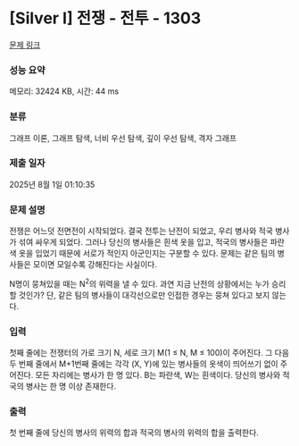 # [Silver I] 전쟁 - 전투 - 1303 

[문제 링크](https://www.acmicpc.net/problem/1303) 

### 성능 요약

메모리: 32424 KB, 시간: 44 ms

### 분류

그래프 이론, 그래프 탐색, 너비 우선 탐색, 깊이 우선 탐색, 격자 그래프

### 제출 일자

2025년 8월 1일 01:10:35

### 문제 설명

<p>전쟁은 어느덧 전면전이 시작되었다. 결국 전투는 난전이 되었고, 우리 병사와 적국 병사가 섞여 싸우게 되었다. 그러나 당신의 병사들은 흰색 옷을 입고, 적국의 병사들은 파란색 옷을 입었기 때문에 서로가 적인지 아군인지는 구분할 수 있다. 문제는 같은 팀의 병사들은 모이면 모일수록 강해진다는 사실이다.</p>

<p>N명이 뭉쳐있을 때는 N<sup>2</sup>의 위력을 낼 수 있다. 과연 지금 난전의 상황에서는 누가 승리할 것인가? 단, 같은 팀의 병사들이 대각선으로만 인접한 경우는 뭉쳐 있다고 보지 않는다.</p>

### 입력 

 <p>첫째 줄에는 전쟁터의 가로 크기 N, 세로 크기 M(1 ≤ N, M ≤ 100)이 주어진다. 그 다음 두 번째 줄에서 M+1번째 줄에는 각각 (X, Y)에 있는 병사들의 옷색이 띄어쓰기 없이 주어진다. 모든 자리에는 병사가 한 명 있다. B는 파란색, W는 흰색이다. 당신의 병사와 적국의 병사는 한 명 이상 존재한다.</p>

### 출력 

 <p>첫 번째 줄에 당신의 병사의 위력의 합과 적국의 병사의 위력의 합을 출력한다.</p>

